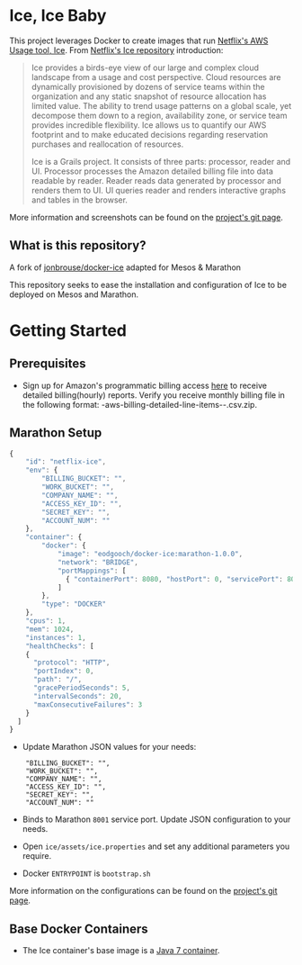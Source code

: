 # Ice, Ice Baby 

This project leverages Docker to create images that run [Netflix's AWS Usage tool, Ice](https://github.com/Netflix/ice). From [Netflix's Ice repository](https://github.com/Netflix/ice) introduction:

> Ice provides a birds-eye view of our large and complex cloud landscape
> from a usage and cost perspective. Cloud resources are dynamically
> provisioned by dozens of service teams within the organization and any
> static snapshot of resource allocation has limited value. The ability
> to trend usage patterns on a global scale, yet decompose them down to
> a region, availability zone, or service team provides incredible
> flexibility. Ice allows us to quantify our AWS footprint and to make
> educated decisions regarding reservation purchases and reallocation of
> resources.
> 
> Ice is a Grails project. It consists of three parts: processor, reader
> and UI. Processor processes the Amazon detailed billing file into data
> readable by reader. Reader reads data generated by processor and
> renders them to UI. UI queries reader and renders interactive graphs
> and tables in the browser.

More information and screenshots can be found on the [project's git page](https://github.com/Netflix/ice). 

## What is this repository?

A fork of [jonbrouse/docker-ice](https://github.com/jonbrouse/docker-ice) adapted for Mesos & Marathon

This repository seeks to ease the installation and configuration of Ice to be deployed on Mesos and Marathon. 

# Getting Started

## Prerequisites 

 - Sign up for Amazon's programmatic billing access [here](http://docs.aws.amazon.com/awsaccountbilling/latest/aboutv2/detailed-billing-reports.html) to receive detailed billing(hourly) reports. Verify you receive monthly billing file in the following format: <accountid>-aws-billing-detailed-line-items-<year>-<month>.csv.zip.

## Marathon Setup
 
 ```javascript
 {
     "id": "netflix-ice",
     "env": {
         "BILLING_BUCKET": "",
         "WORK_BUCKET": "",
         "COMPANY_NAME": "",
         "ACCESS_KEY_ID": "",
         "SECRET_KEY": "",
         "ACCOUNT_NUM": ""
     },
     "container": {
         "docker": {
             "image": "eodgooch/docker-ice:marathon-1.0.0",
             "network": "BRIDGE",
             "portMappings": [
               { "containerPort": 8080, "hostPort": 0, "servicePort": 8001, "protocol": "tcp" }
             ]
         },
         "type": "DOCKER"
     },
     "cpus": 1,
     "mem": 1024,
     "instances": 1,
     "healthChecks": [
     {
       "protocol": "HTTP",
       "portIndex": 0,
       "path": "/",
       "gracePeriodSeconds": 5,
       "intervalSeconds": 20,
       "maxConsecutiveFailures": 3
     }
   ]
 }
 ```
 
- Update Marathon JSON values for your needs:
```
    "BILLING_BUCKET": "",
    "WORK_BUCKET": "",
    "COMPANY_NAME": "",
    "ACCESS_KEY_ID": "",
    "SECRET_KEY": "",
    "ACCOUNT_NUM": ""
```
 
- Binds to Marathon `8001` service port. Update JSON configuration to your needs.
 
- Open `ice/assets/ice.properties` and set any additional parameters you require.
 
- Docker `ENTRYPOINT` is `bootstrap.sh` 
 
More information on the configurations can be found on the [project's git page](https://github.com/Netflix/ice). 

## Base Docker Containers

- The Ice container's base image is a [Java 7 container](https://registry.hub.docker.com/u/jonbrouse/java/).
